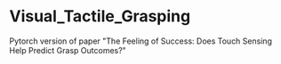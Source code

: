 # Visual_Tactile_Grasping
Pytorch version of paper "The Feeling of Success: Does Touch Sensing Help Predict Grasp Outcomes?"
